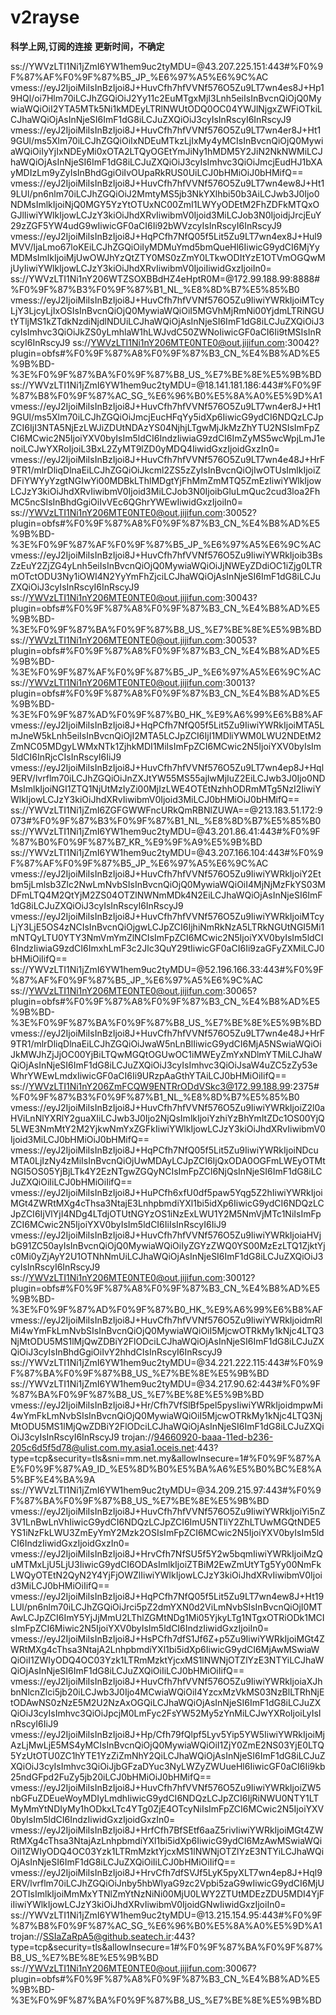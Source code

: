 # v2rayse
**科学上网,订阅的连接**
**更新时间，不确定**


ss://YWVzLTI1Ni1jZmI6YW1hem9uc2tyMDU=@43.207.225.151:443#%F0%9F%87%AF%F0%9F%87%B5_JP_%E6%97%A5%E6%9C%AC
vmess://eyJ2IjoiMiIsInBzIjoi8J+HuvCfh7hfVVNf576O5Zu9LT7wn4es8J+Hp19HQl/oi7Hlm70iLCJhZGQiOiJ2Yy11c2EuMTgxMjI3Lnh5eiIsInBvcnQiOjQ0MywiaWQiOiI2YTA5MTk5Ni1kMDEyLTRlNWUtODQ0OC04YWJlNjgxZWFiOTkiLCJhaWQiOjAsInNjeSI6ImF1dG8iLCJuZXQiOiJ3cyIsInRscyI6InRscyJ9
vmess://eyJ2IjoiMiIsInBzIjoi8J+HuvCfh7hfVVNf576O5Zu9LT7wn4er8J+Ht19GUl/ms5Xlm70iLCJhZGQiOiIxNDEuMTkzLjIxMy4yMCIsInBvcnQiOjQ0MywiaWQiOiIyYjIxNDEyMi0xOTA2LTQyOGEtYmJiNy1hMDM5Y2JiN2NkNWMiLCJhaWQiOjAsInNjeSI6ImF1dG8iLCJuZXQiOiJ3cyIsImhvc3QiOiJmcjEudHJ1bXAyMDIzLm9yZyIsInBhdGgiOiIvOUpaRkRUS0UiLCJ0bHMiOiJ0bHMifQ==
vmess://eyJ2IjoiMiIsInBzIjoi8J+HuvCfh7hfVVNf576O5Zu9LT7wn4ew8J+Ht19LUl/pn6nlm70iLCJhZGQiOiJ2MmtyMS5jb3NkYXlhbi50b3AiLCJwb3J0Ijo0NDMsImlkIjoiNjQ0MGY5YzYtOTUxNC00ZmI1LWYyODEtM2FhZDFkMTQxOGJlIiwiYWlkIjowLCJzY3kiOiJhdXRvIiwibmV0Ijoid3MiLCJob3N0IjoidjJrcjEuY29zZGF5YW4udG9wIiwicGF0aCI6Ii92bWVzcyIsInRscyI6InRscyJ9
vmess://eyJ2IjoiMiIsInBzIjoi8J+HqPCfh7NfQ05f5Lit5Zu9LT7wn4ex8J+Hul9MVV/ljaLmo67loKEiLCJhZGQiOiIyMDMuYmd5bmQueHl6IiwicG9ydCI6MjYyMDMsImlkIjoiMjUwOWJhYzQtZTY0MS0zZmY0LTkwODItYzE1OTVmOGQwMjUyIiwiYWlkIjowLCJzY3kiOiJhdXRvIiwibmV0IjoiIiwidGxzIjoiIn0=
ss://YWVzLTI1Ni1nY206WTZSOXBBdHZ4eHptR0M=@172.99.188.99:8888#%F0%9F%87%B3%F0%9F%87%B1_NL_%E8%8D%B7%E5%85%B0
vmess://eyJ2IjoiMiIsInBzIjoi8J+HuvCfh7hfVVNf576O5Zu9IiwiYWRkIjoiMTcyLjY3LjcyLjIxOSIsInBvcnQiOjQ0MywiaWQiOiI5MGVhMjRmNi00YjdmLTRiNGUtYTljMS1kZTdkNzdiNjdlNDUiLCJhaWQiOjAsInNjeSI6ImF1dG8iLCJuZXQiOiJ3cyIsImhvc3QiOiJkZS0yLmhlaW1hLWJvdC50ZWNoIiwicGF0aCI6Ii9tMSIsInRscyI6InRscyJ9
ss://YWVzLTI1Ni1nY206MTE0NTE0@out.jijifun.com:30042?plugin=obfs#%F0%9F%87%A8%F0%9F%87%B3_CN_%E4%B8%AD%E5%9B%BD-%3E%F0%9F%87%BA%F0%9F%87%B8_US_%E7%BE%8E%E5%9B%BD
ss://YWVzLTI1Ni1jZmI6YW1hem9uc2tyMDU=@18.141.181.186:443#%F0%9F%87%B8%F0%9F%87%AC_SG_%E6%96%B0%E5%8A%A0%E5%9D%A1
vmess://eyJ2IjoiMiIsInBzIjoi8J+HuvCfh7hfVVNf576O5Zu9LT7wn4er8J+Ht19GUl/ms5Xlm70iLCJhZGQiOiJmcjEucHFqYy5idXp6IiwicG9ydCI6NDQzLCJpZCI6IjI3NTA5NjEzLWJiZDUtNDAzYS04NjhjLTgwMjJkMzZhYTU2NSIsImFpZCI6MCwic2N5IjoiYXV0byIsIm5ldCI6IndzIiwiaG9zdCI6ImZyMS5wcWpjLmJ1enoiLCJwYXRoIjoiL3BxL2ZyMT9lZD0yMDQ4IiwidGxzIjoidGxzIn0=
vmess://eyJ2IjoiMiIsInBzIjoi8J+HuvCfh7hfVVNf576O5Zu9LT7wn4e48J+HrF9TR1/mlrDliqDlnaEiLCJhZGQiOiJkcml2ZS5zZyIsInBvcnQiOjIwOTUsImlkIjoiZDFiYWYyYzgtNGIwYi00MDBkLThlMDgtYjFhMmZmMTQ5ZmEzIiwiYWlkIjowLCJzY3kiOiJhdXRvIiwibmV0Ijoid3MiLCJob3N0IjoibGluLmQuc2cud3loa2FhMC5ncSIsInBhdGgiOiIvVEc6QGhrYWEwIiwidGxzIjoiIn0=
ss://YWVzLTI1Ni1nY206MTE0NTE0@out.jijifun.com:30052?plugin=obfs#%F0%9F%87%A8%F0%9F%87%B3_CN_%E4%B8%AD%E5%9B%BD-%3E%F0%9F%87%AF%F0%9F%87%B5_JP_%E6%97%A5%E6%9C%AC
vmess://eyJ2IjoiMiIsInBzIjoi8J+HuvCfh7hfVVNf576O5Zu9IiwiYWRkIjoib3BsZzEuY2ZjZG4yLnh5eiIsInBvcnQiOjQ0MywiaWQiOiJjNWEyZDdiOC1iZjg0LTRmOTctODU3Ny1iOWI4N2YyYmFhZjciLCJhaWQiOjAsInNjeSI6ImF1dG8iLCJuZXQiOiJ3cyIsInRscyI6InRscyJ9
ss://YWVzLTI1Ni1nY206MTE0NTE0@out.jijifun.com:30043?plugin=obfs#%F0%9F%87%A8%F0%9F%87%B3_CN_%E4%B8%AD%E5%9B%BD-%3E%F0%9F%87%BA%F0%9F%87%B8_US_%E7%BE%8E%E5%9B%BD
ss://YWVzLTI1Ni1nY206MTE0NTE0@out.jijifun.com:30053?plugin=obfs#%F0%9F%87%A8%F0%9F%87%B3_CN_%E4%B8%AD%E5%9B%BD-%3E%F0%9F%87%AF%F0%9F%87%B5_JP_%E6%97%A5%E6%9C%AC
ss://YWVzLTI1Ni1nY206MTE0NTE0@out.jijifun.com:30013?plugin=obfs#%F0%9F%87%A8%F0%9F%87%B3_CN_%E4%B8%AD%E5%9B%BD-%3E%F0%9F%87%AD%F0%9F%87%B0_HK_%E9%A6%99%E6%B8%AF
vmess://eyJ2IjoiMiIsInBzIjoi8J+HqPCfh7NfQ05f5Lit5Zu9IiwiYWRkIjoiMTA5LmJneW5kLnh5eiIsInBvcnQiOjI2MTA5LCJpZCI6IjI1MDliYWM0LWU2NDEtM2ZmNC05MDgyLWMxNTk1ZjhkMDI1MiIsImFpZCI6MCwic2N5IjoiYXV0byIsIm5ldCI6InRjcCIsInRscyI6IiJ9
vmess://eyJ2IjoiMiIsInBzIjoi8J+HuvCfh7hfVVNf576O5Zu9LT7wn4ep8J+Hql9ERV/lvrflm70iLCJhZGQiOiJnZXJtYW55MS55ajIwMjIuZ2EiLCJwb3J0Ijo0NDMsImlkIjoiNGI1ZTQ1NjUtMzIyZi00MjIzLWE4OTEtNzhhODRmMTg5NzI2IiwiYWlkIjowLCJzY3kiOiJhdXRvIiwibmV0Ijoid3MiLCJ0bHMiOiJ0bHMifQ==
ss://YWVzLTI1Ni1jZmI6ZGFGWWFncURkQmRBNlZUWA==@213.183.51.172:9073#%F0%9F%87%B3%F0%9F%87%B1_NL_%E8%8D%B7%E5%85%B0
ss://YWVzLTI1Ni1jZmI6YW1hem9uc2tyMDU=@43.201.86.41:443#%F0%9F%87%B0%F0%9F%87%B7_KR_%E9%9F%A9%E5%9B%BD
ss://YWVzLTI1Ni1jZmI6YW1hem9uc2tyMDU=@43.207.166.104:443#%F0%9F%87%AF%F0%9F%87%B5_JP_%E6%97%A5%E6%9C%AC
vmess://eyJ2IjoiMiIsInBzIjoi8J+HuvCfh7hfVVNf576O5Zu9IiwiYWRkIjoiY2Etbm5jLmlsb3Zlc2NwLmNvbSIsInBvcnQiOjQ0MywiaWQiOiI4MjNjMzFkYS03MDFmLTQ4M2QtYjM2ZS04OTZlNWNmMDk4N2EiLCJhaWQiOjAsInNjeSI6ImF1dG8iLCJuZXQiOiJ3cyIsInRscyI6InRscyJ9
vmess://eyJ2IjoiMiIsInBzIjoi8J+HuvCfh7hfVVNf576O5Zu9IiwiYWRkIjoiMTcyLjY3LjE5OS4zNCIsInBvcnQiOjgwLCJpZCI6IjhiNmRkNzA5LTRkNGUtNGI5Mi1mNTQyLTU0YTY3NmVmYmZlNCIsImFpZCI6MCwic2N5IjoiYXV0byIsIm5ldCI6IndzIiwiaG9zdCI6ImxhLmF3c2Jlc3QuY29tIiwicGF0aCI6Ii9zaGFyZXMiLCJ0bHMiOiIifQ==
ss://YWVzLTI1Ni1jZmI6YW1hem9uc2tyMDU=@52.196.166.33:443#%F0%9F%87%AF%F0%9F%87%B5_JP_%E6%97%A5%E6%9C%AC
ss://YWVzLTI1Ni1nY206MTE0NTE0@out.jijifun.com:30065?plugin=obfs#%F0%9F%87%A8%F0%9F%87%B3_CN_%E4%B8%AD%E5%9B%BD-%3E%F0%9F%87%BA%F0%9F%87%B8_US_%E7%BE%8E%E5%9B%BD
vmess://eyJ2IjoiMiIsInBzIjoi8J+HuvCfh7hfVVNf576O5Zu9LT7wn4e48J+HrF9TR1/mlrDliqDlnaEiLCJhZGQiOiJwaW5nLnBlIiwicG9ydCI6MjA5NSwiaWQiOiJkMWJhZjJjOC00YjBiLTQwMGQtOGUwOC1iMWEyZmYxNDlmYTMiLCJhaWQiOjAsInNjeSI6ImF1dG8iLCJuZXQiOiJ3cyIsImhvc3QiOiJsaW4uZC5zZy53eWhrYWEwLmdxIiwicGF0aCI6Ii9URzpAaGthYTAiLCJ0bHMiOiIifQ==
ss://YWVzLTI1Ni1nY206ZmFCQW9ENTRrODdVSkc3@172.99.188.99:2375#%F0%9F%87%B3%F0%9F%87%B1_NL_%E8%8D%B7%E5%85%B0
vmess://eyJ2IjoiMiIsInBzIjoi8J+HuvCfh7hfVVNf576O5Zu9IiwiYWRkIjoiZ2l0aHViLnNlYXRlY2guaXIiLCJwb3J0Ijo2NjQsImlkIjoiYzhiYzBhYmItZDc1OS00YjQ5LWE3NmMtY2M2YjkwNmYxZGFkIiwiYWlkIjowLCJzY3kiOiJhdXRvIiwibmV0Ijoid3MiLCJ0bHMiOiJ0bHMifQ==
vmess://eyJ2IjoiMiIsInBzIjoi8J+HqPCfh7NfQ05f5Lit5Zu9IiwiYWRkIjoiNDcuMTA0LjIzNy4zMiIsInBvcnQiOjUwMDAyLCJpZCI6IjQxODA0OGFmLWEyOTMtNGI5OS05YjBjLTk4Y2EzNTgwZGQyNCIsImFpZCI6NjQsInNjeSI6ImF1dG8iLCJuZXQiOiIiLCJ0bHMiOiIifQ==
vmess://eyJ2IjoiMiIsInBzIjoi8J+HuPCfh6xfU0df5paw5Yqg5Z2hIiwiYWRkIjoiMGt4ZWRtMXg4cThsa3NtajE3LnhpbmdiYXl1bi5idXp6IiwicG9ydCI6NDQzLCJpZCI6IjVlYjI4NDg4LTdjOTUtNGYzOS1iNzExLWU1Y2M5NmVjMTc1NiIsImFpZCI6MCwic2N5IjoiYXV0byIsIm5ldCI6IiIsInRscyI6IiJ9
vmess://eyJ2IjoiMiIsInBzIjoi8J+HuvCfh7hfVVNf576O5Zu9IiwiYWRkIjoiaHVjbG91ZC50ayIsInBvcnQiOjQ0MywiaWQiOiIyZGYzZWQ0YS00MzEzLTQ1ZjktYjc0Mi0yZjAyY2U1OTNhNmUiLCJhaWQiOjAsInNjeSI6ImF1dG8iLCJuZXQiOiJ3cyIsInRscyI6InRscyJ9
ss://YWVzLTI1Ni1nY206MTE0NTE0@out.jijifun.com:30012?plugin=obfs#%F0%9F%87%A8%F0%9F%87%B3_CN_%E4%B8%AD%E5%9B%BD-%3E%F0%9F%87%AD%F0%9F%87%B0_HK_%E9%A6%99%E6%B8%AF
vmess://eyJ2IjoiMiIsInBzIjoi8J+HuvCfh7hfVVNf576O5Zu9IiwiYWRkIjoidmRlMi4wYmFkLmNvbSIsInBvcnQiOjQ0MywiaWQiOiI5MjcwOTRkMy1kNjc4LTQ3NjMtODU5MS1lMjQwZDBiY2FlODciLCJhaWQiOjAsInNjeSI6ImF1dG8iLCJuZXQiOiJ3cyIsInBhdGgiOiIvY2hhdCIsInRscyI6InRscyJ9
ss://YWVzLTI1Ni1jZmI6YW1hem9uc2tyMDU=@34.221.222.115:443#%F0%9F%87%BA%F0%9F%87%B8_US_%E7%BE%8E%E5%9B%BD
ss://YWVzLTI1Ni1jZmI6YW1hem9uc2tyMDU=@34.217.90.62:443#%F0%9F%87%BA%F0%9F%87%B8_US_%E7%BE%8E%E5%9B%BD
vmess://eyJ2IjoiMiIsInBzIjoi8J+Hr/Cfh7VfSlBf5pel5pysIiwiYWRkIjoidmpwMi4wYmFkLmNvbSIsInBvcnQiOjQ0MywiaWQiOiI5MjcwOTRkMy1kNjc4LTQ3NjMtODU5MS1lMjQwZDBiY2FlODciLCJhaWQiOjAsInNjeSI6ImF1dG8iLCJuZXQiOiJ3cyIsInRscyI6InRscyJ9
trojan://94660920-baaa-11ed-b236-205c6d5f5d78@ulist.com.my.asia1.oceis.net:443?type=tcp&security=tls&sni=mm.net.my&allowInsecure=1#%F0%9F%87%AE%F0%9F%87%A9_ID_%E5%8D%B0%E5%BA%A6%E5%B0%BC%E8%A5%BF%E4%BA%9A
ss://YWVzLTI1Ni1jZmI6YW1hem9uc2tyMDU=@34.209.215.97:443#%F0%9F%87%BA%F0%9F%87%B8_US_%E7%BE%8E%E5%9B%BD
vmess://eyJ2IjoiMiIsInBzIjoi8J+HuvCfh7hfVVNf576O5Zu9IiwiYWRkIjoiYi5nZ3V1LnBwLnVhIiwicG9ydCI6NDQzLCJpZCI6ImU5NTliY2ZhLTUwMGQtNDE5YS1iNzFkLWU3ZmEyYmY2Mzk2OSIsImFpZCI6MCwic2N5IjoiYXV0byIsIm5ldCI6IndzIiwidGxzIjoidGxzIn0=
vmess://eyJ2IjoiMiIsInBzIjoi8J+HrvCfh7NfSU5f5Y2w5bqmIiwiYWRkIjoiMzQuMTMxLjU5LjU3IiwicG9ydCI6ODAsImlkIjoiZTBiM2EwZmUtYTg5Yy00NmFkLWQyOTEtN2QyN2Y4YjFjOWZlIiwiYWlkIjowLCJzY3kiOiJhdXRvIiwibmV0Ijoid3MiLCJ0bHMiOiIifQ==
vmess://eyJ2IjoiMiIsInBzIjoi8J+HqPCfh7NfQ05f5Lit5Zu9LT7wn4ew8J+Ht19LUl/pn6nlm70iLCJhZGQiOiJrci5pZ2dmYXN0d2ViLmNvbSIsInBvcnQiOjI0MTAwLCJpZCI6ImY5YjJjMmU2LThlZGMtNDg1Mi05YjkyLTg1NTgxOTRiODk1MCIsImFpZCI6Miwic2N5IjoiYXV0byIsIm5ldCI6IndzIiwidGxzIjoiIn0=
vmess://eyJ2IjoiMiIsInBzIjoi8J+HsPCfh7dfS1Jf6Z+p5Zu9IiwiYWRkIjoiMGt4ZWRtMXg4cThsa3NtajA2LnhpbmdiYXl1bi5idXp6IiwicG9ydCI6MjAwMSwiaWQiOiI1ZWIyODQ4OC03Yzk1LTRmMzktYjcxMS1lNWNjOTZlYzE3NTYiLCJhaWQiOjAsInNjeSI6ImF1dG8iLCJuZXQiOiIiLCJ0bHMiOiIifQ==
vmess://eyJ2IjoiMiIsInBzIjoi8J+HuvCfh7hfVVNf576O5Zu9IiwiYWRkIjoiaXJhbnNlcnZlci5jb20iLCJwb3J0Ijo4MCwiaWQiOiI4YzcxMzVkMS03NzBlLTRhNjEtODAwNS0zNzE5M2U2NzAxOGQiLCJhaWQiOjAsInNjeSI6ImF1dG8iLCJuZXQiOiJ3cyIsImhvc3QiOiJpcjM0LmFyc2FsYW52My5zYnMiLCJwYXRoIjoiLyIsInRscyI6IiJ9
vmess://eyJ2IjoiMiIsInBzIjoi8J+Hp/Cfh79fQlpf5Lyv5Yip5YW5IiwiYWRkIjoiMjAzLjMwLjE5MS4yMCIsInBvcnQiOjQ0MywiaWQiOiI1ZjY0ZmE2NS03YjE0LTQ5YzUtOTU0ZC1hYTE1YzZiZmNhY2QiLCJhaWQiOjAsInNjeSI6ImF1dG8iLCJuZXQiOiJ3cyIsImhvc3QiOiJjbGFzaDYuc3NyLWZyZWUueHl6IiwicGF0aCI6Ii9kb25ndGFpd2FuZy5jb20iLCJ0bHMiOiJ0bHMifQ==
vmess://eyJ2IjoiMiIsInBzIjoi8J+HuvCfh7hfVVNf576O5Zu9IiwiYWRkIjoiZW5nbGFuZDEueWoyMDIyLmdhIiwicG9ydCI6NDQzLCJpZCI6IjRiNWU0NTY1LTMyMmYtNDIyMy1hODkxLTc4YTg0ZjE4OTcyNiIsImFpZCI6MCwic2N5IjoiYXV0byIsIm5ldCI6IndzIiwidGxzIjoidGxzIn0=
vmess://eyJ2IjoiMiIsInBzIjoi8J+HrfCfh7BfSEtf6aaZ5rivIiwiYWRkIjoiMGt4ZWRtMXg4cThsa3NtajAzLnhpbmdiYXl1bi5idXp6IiwicG9ydCI6MzAwMSwiaWQiOiI1ZWIyODQ4OC03Yzk1LTRmMzktYjcxMS1lNWNjOTZlYzE3NTYiLCJhaWQiOjAsInNjeSI6ImF1dG8iLCJuZXQiOiIiLCJ0bHMiOiIifQ==
vmess://eyJ2IjoiMiIsInBzIjoi8J+HrvCfh7dfSVJf5LyK5pyXLT7wn4ep8J+Hql9ERV/lvrflm70iLCJhZGQiOiJnby5hbWlyaG9zc2Vpbi5zaG9wIiwicG9ydCI6MjU2OTIsImlkIjoiMmMxYTNlZmYtNzNiNi00MjU0LWY2ZTUtMDEzZDU5MDI4YjFiIiwiYWlkIjowLCJzY3kiOiJhdXRvIiwibmV0IjoidGNwIiwidGxzIjoiIn0=
ss://YWVzLTI1Ni1jZmI6YW1hem9uc2tyMDU=@13.215.154.95:443#%F0%9F%87%B8%F0%9F%87%AC_SG_%E6%96%B0%E5%8A%A0%E5%9D%A1
trojan://SSIaZaRpA5@github.seatech.ir:443?type=tcp&security=tls&allowInsecure=1#%F0%9F%87%BA%F0%9F%87%B8_US_%E7%BE%8E%E5%9B%BD
ss://YWVzLTI1Ni1nY206MTE0NTE0@out.jijifun.com:30067?plugin=obfs#%F0%9F%87%A8%F0%9F%87%B3_CN_%E4%B8%AD%E5%9B%BD-%3E%F0%9F%87%BA%F0%9F%87%B8_US_%E7%BE%8E%E5%9B%BD
 
